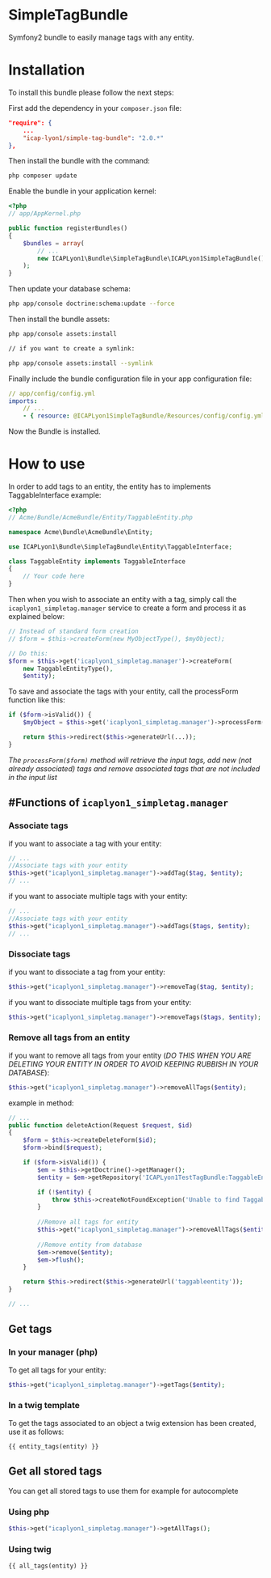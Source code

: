 SimpleTagBundle
===============

Symfony2 bundle to easily manage tags with any entity.

Installation
===========

To install this bundle please follow the next steps:

First add the dependency in your `composer.json` file:
    
```json
"require": {
    ...
    "icap-lyon1/simple-tag-bundle": "2.0.*"
},
```

Then install the bundle with the command:

```sh
php composer update
```

Enable the bundle in your application kernel:

```php
<?php
// app/AppKernel.php

public function registerBundles()
{
    $bundles = array(
        // ...
        new ICAPLyon1\Bundle\SimpleTagBundle\ICAPLyon1SimpleTagBundle(),
    );
}
```
Then update your database schema:

```sh
php app/console doctrine:schema:update --force
```

Then install the bundle assets:

```sh
php app/console assets:install

// if you want to create a symlink:

php app/console assets:install --symlink
```

Finally include the bundle configuration file in your app configuration file:
    
```yaml
// app/config/config.yml
imports:
    // ...
    - { resource: @ICAPLyon1SimpleTagBundle/Resources/config/config.yml }
```

Now the Bundle is installed.


How to use
==========

In order to add tags to an entity, the entity has to implements TaggableInterface
example:
    
```php
<?php
// Acme/Bundle/AcmeBundle/Entity/TaggableEntity.php

namespace Acme\Bundle\AcmeBundle\Entity;

use ICAPLyon1\Bundle\SimpleTagBundle\Entity\TaggableInterface;

class TaggableEntity implements TaggableInterface
{ 
    // Your code here
}
```

Then when you wish to associate an entity with a tag, simply call the `icaplyon1_simpletag.manager` service to create a form and process it as explained below:
```php
// Instead of standard form creation
// $form = $this->createForm(new MyObjectType(), $myObject);

// Do this:
$form = $this->get('icaplyon1_simpletag.manager')->createForm(
    new TaggableEntityType(),
    $entity);
```

To save and associate the tags with your entity, call the processForm function like this:
```php
if ($form->isValid()) {
    $myObject = $this->get('icaplyon1_simpletag.manager')->processForm($form);

    return $this->redirect($this->generateUrl(...));
}
```

*The `processForm($form)` method will retrieve the input tags, add new (not already associated) tags and remove associated tags that are not included in the input list*

#Functions of `icaplyon1_simpletag.manager`
---------------------------------------------- 

### Associate tags
if you want to associate a tag with your entity:

```php
// ...
//Associate tags with your entity
$this->get("icaplyon1_simpletag.manager")->addTag($tag, $entity);
// ...
```

if you want to associate multiple tags with your entity:

```php
// ...
//Associate tags with your entity
$this->get("icaplyon1_simpletag.manager")->addTags($tags, $entity);
// ...
```

### Dissociate tags

if you want to dissociate a tag from your entity:
    
```php
$this->get("icaplyon1_simpletag.manager")->removeTag($tag, $entity);
```    

if you want to dissociate multiple tags from your entity:
    
```php
$this->get("icaplyon1_simpletag.manager")->removeTags($tags, $entity);
```

### Remove all tags from an entity

if you want to remove all tags from your entity (*DO THIS WHEN YOU ARE DELETING YOUR ENTITY IN ORDER TO AVOID KEEPING RUBBISH IN YOUR DATABASE*):
    
```php
$this->get("icaplyon1_simpletag.manager")->removeAllTags($entity);
```

example in method:
    
```php
// ...
public function deleteAction(Request $request, $id)
{
    $form = $this->createDeleteForm($id);
    $form->bind($request);

    if ($form->isValid()) {
        $em = $this->getDoctrine()->getManager();
        $entity = $em->getRepository('ICAPLyon1TestTagBundle:TaggableEntity')->find($id);

        if (!$entity) {
            throw $this->createNotFoundException('Unable to find TaggableEntity entity.');
        }
        
        //Remove all tags for entity
        $this->get("icaplyon1_simpletag.manager")->removeAllTags($entity);
        
        //Remove entity from database
        $em->remove($entity);
        $em->flush();
    }

    return $this->redirect($this->generateUrl('taggableentity'));
}

// ...
```
## Get tags

### In your manager (php)

To get all tags for your entity:
    
```php
$this->get("icaplyon1_simpletag.manager")->getTags($entity);
```

### In a twig template

To get the tags associated to an object a twig extension has been created, use it as follows:

```twig
{{ entity_tags(entity) }}
```

## Get all stored tags

You can get all stored tags to use them for example for autocomplete

### Using php
```php
$this->get("icaplyon1_simpletag.manager")->getAllTags();
```
### Using twig
```twig
{{ all_tags(entity) }}
```